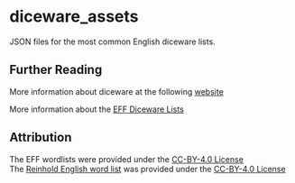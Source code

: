 # diceware_assets
JSON files for the most common English diceware lists. 

## Further Reading 
More information about diceware at the following [website](http://world.std.com/~reinhold/diceware.html)

More information about the [EFF Diceware Lists](https://www.eff.org/deeplinks/2016/07/new-wordlists-random-passphrases)

## Attribution
The EFF wordlists were provided under the [CC-BY-4.0 License](https://creativecommons.org/licenses/by/4.0/)  
The [Reinhold English word list](http://world.std.com/%7Ereinhold/dicewarewordlist.pdf) was provided under the [CC-BY-4.0 License](https://creativecommons.org/licenses/by/4.0/)




